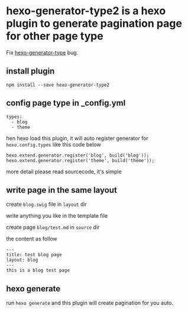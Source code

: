 # hexo-generator-type2 is a hexo plugin to generate pagination page for other page type

Fix [hexo-generator-type](https://www.npmjs.com/package/hexo-generator-type) bug.

## install plugin

```
npm install --save hexo-generator-type2
```

## config page type in _config.yml

```
types:
  - blog
  - theme
```

hen hexo load this plugin, it will auto register generator for `hexo.config.types` like this code below

```
hexo.extend.generator.register('blog', build('blog'));
hexo.extend.generator.register('theme', build('theme'));
```

more detail please read sourcecode, it's simple

## write page in the same layout

create `blog.swig` file in `layout` dir 

write anything you like in the template file

create page `blog/test.md` in `source` dir

the content as follow

```
---
title: test blog page
layout: blog
---
this is a blog test page
```

## hexo generate

run `hexo generate` and this plugin will create pagination for you auto.
